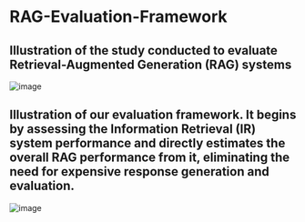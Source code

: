 # RAG-Evaluation-Framework


## Illustration of the study conducted to evaluate Retrieval-Augmented Generation (RAG) systems
![image](https://github.com/user-attachments/assets/eeb31faf-cf0d-440d-b486-5d3955399632)

## Illustration of our evaluation framework. It begins by assessing the Information Retrieval (IR) system performance and directly estimates the overall RAG performance from it, eliminating the need for expensive response generation and evaluation.
![image](https://github.com/user-attachments/assets/5e99bdcc-5e0b-4186-9078-bea1c1e3f2bb)
